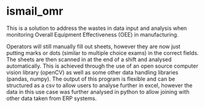 # ismail_omr
 
This is a solution to address the wastes in data input and analysis when monitoring Overall Equipment Effectiveness (OEE) in manufacturing. 

Operators will still manually fill out sheets, however they are now just putting marks or dots (similar to multiple choice exams) in the correct fields. The sheets are then scanned in at the end of a shift and analysed automatically. This is achieved through the use of an open source computer vision library (openCV) as well as some other data handling libraries (pandas, numpy). The output of this program is flexible and can be structured as a csv to allow users to analyse further in excel, however the data in this use case was further analysed in python to allow joining with other data taken from ERP systems. 
